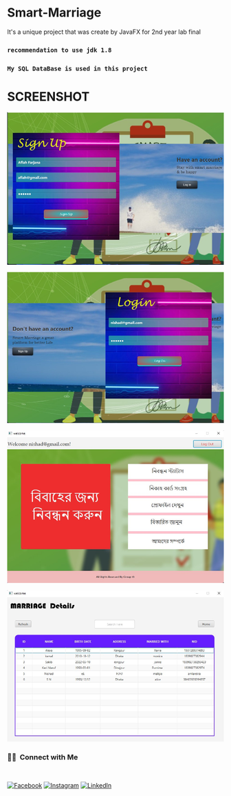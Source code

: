 # Smart-Marriage
It's a unique project that was create by JavaFX for 2nd year lab final

### `recommendation to use jdk 1.8`

### `My SQL DataBase is used in this project`

# SCREENSHOT

![register](/screenshot/register.jpg)


![signUp](/screenshot/signUp.jpg)


![HomePage](/screenshot/homePage.jpg)


![marriage_status](/screenshot/marriage_status.jpg)



### 🤝🏻 &nbsp;Connect with Me

</br>

[![Facebook][facebook-shield]][facebook-url]
[![Instagram][instagram-shield]][instagram-url]
[![LinkedIn][linkedin-shield]][linkedin-url]


[facebook-shield]: https://img.shields.io/badge/-Facebook-black.svg?style=flat-square&logo=facebook&color=555&logoColor=white
[facebook-url]: https://facebook.com/ShohanurIslamNishad
[instagram-shield]: https://img.shields.io/badge/-Instagram-black.svg?style=flat-square&logo=instagram&color=555&logoColor=white
[instagram-url]: https://instagram.com/nishad.shohanur
[linkedin-shield]: https://img.shields.io/badge/-LinkedIn-black.svg?style=flat-square&logo=linkedin&colorB=555
[linkedin-url]: https://linkedin.com/in/ShohanurNishad
